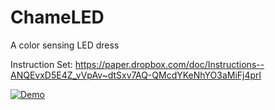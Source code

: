 # ChameLED
A color sensing LED dress

Instruction Set: https://paper.dropbox.com/doc/Instructions--ANQEvxD5E4Z_vVpAv~dtSxv7AQ-QMcdYKeNhYO3aMiFj4prl

[![Demo](dress-demo.gif)](https://twitter.com/its_ashworks/status/1044382364707635200)
